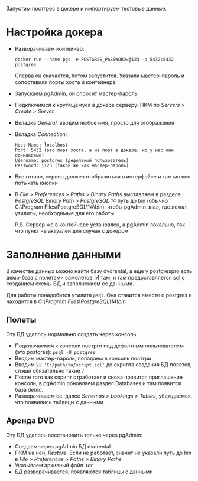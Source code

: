 Запустим постгрес в докере и импортируем тестовые данные.

# Настройка докера

* Разворачиваем контейнер:

  ```
  docker run --name pgs -e POSTGRES_PASSWORD=j123 -p 5432:5432 postgres
  ```

  Сперва он скачается, потом запустится. Указали мастер-пароль и сопоставили порты хоста и контейнера.

* Запускаем pgAdmin, он спросит мастер-пароль

* Подключимся к крутящемуся в докере серверу: ПКМ по *Servers > Create > Server*

* Вкладка *General*, вводим любое имя, просто для отображения

* Вкладка *Connection*:

  ```
  Host Name: localhost
  Port: 5432 (это порт хоста, а не порт в докере, но у нас они одинаковые)
  Username: postgres (дефолтный пользователь)
  Password: j123 (такой же как мастер-пароль)
  ```

* Все готово, сервер должен отобразиться в интерфейсе и там можно потыкать кнопки

* В *File > Preferences > Paths > Binary Paths* выставляем в разделе *PostgreSQL Binary Path > PostgreSQL 14* путь до bin (обычно C:\Program Files\PostgreSQL\14\bin), чтобы pgAdmin знал, где лежат утилиты, необходимые для его работы

  P.S. Сервер же в контейнере установлен, а pgAdmin локально, так что пункт не актуален для случая с докером.

# Заполнение данными

В качестве данных можно найти базу dvdrental, а еще у postgrespro есть демо-база с полетами самолетов. И там, и там предоставляется sql с созданием схемы БД и заполнением ее данными.

Для работы понадобится утилита `psql`. Она ставится вместе с postgres и находится в *C:\Program Files\PostgreSQL\14\bin*

## Полеты

Эту БД удалось нормально создать через консоль:

* Подключаемся к консоли пострги под дефолтным пользователем (это postgres): `psql -U postgres`
* Вводим мастер-пароль, попадаем в консоль постгри
* Вводим `\i 'C:/path/to/script.sql'` до скрипта создания БД полетов, слэши обязательно такие `/` 
* После того как скрипт отработает и снова появится приглашение консоли, в pgAdmin обновляем раздел Databases и там появится база *demo*.
* Разворачиваем ее, далее *Schemas > bookings > Tables*, убеждаемся, что появились таблицы с данными

## Аренда DVD

Эту БД удалось восстановить только через pgAdmin:

* Создаем через pgAdmin БД dvdrental
* ПКМ на ней, *Restore*. Если не работает, значит не указали путь до bin в *File > Preferences > Paths > Binary Paths*
* Указываем архивный файл *.tar*
* БД разворачивается, появляются таблицы с данными